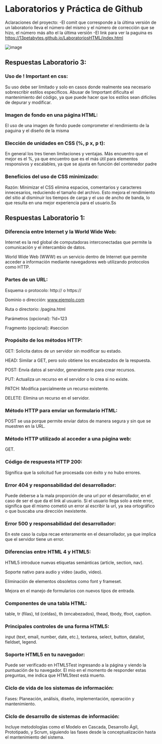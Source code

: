 # Laboratorios y Práctica de Github

Aclaraciones del proyecto:
-El comit que corresponde a la última versión de un laboratorio lleva el número del mismo y el número de corrección que se hizo, el número más alto el la última versión 
-El link para ver la paguina es https://13petabytes.github.io/LaboratoriosHTML/index.html

![image](https://github.com/user-attachments/assets/84eed1e4-9f36-46d6-8207-78387313379d)

## Respuestas Laboratorio 3:

### Uso de ! Important en css:
Su uso debe ser limitado y solo en casos donde realmente sea necesario sobrescribir estilos específicos. Abusar de !important dificulta el mantenimiento del código, ya que puede hacer que los estilos sean difíciles de depurar y modificar. 

### Imagen de fondo en una página HTML:
El uso de una imagen de fondo puede comprometer el rendimiento de la paguina y el diseño de la misma

### Elección de unidades en CSS (%, p x, p t):
En general los tres tienen limitaciones y ventajas. Más encuentro que el mejor es el %, ya que encuentro que es el más útil para elementos responsivos y escalables, ya que se ajusta en función del contenedor padre

### Beneficios del uso de CSS minimizado:
Razón: Minimizar el CSS elimina espacios, comentarios y caracteres innecesarios, reduciendo el tamaño del archivo. Esto mejora el rendimiento del sitio al disminuir los tiempos de carga y el uso de ancho de banda, lo que resulta en una mejor experiencia para el usuario.Ss

## Respuestas Laboratorio 1:

### Diferencia entre Internet y la World Wide Web:

Internet es la red global de computadoras interconectadas que permite la comunicación y el intercambio de datos.


World Wide Web (WWW) es un servicio dentro de Internet que permite acceder a información mediante navegadores web utilizando protocolos como HTTP.

### Partes de un URL:

Esquema o protocolo: http:// o https://


Dominio o dirección: www.ejemplo.com


Ruta o directorio: /pagina.html


Parámetros (opcional): ?id=123


Fragmento (opcional): #seccion


### Propósito de los métodos HTTP:

GET: Solicita datos de un servidor sin modificar su estado.


HEAD: Similar a GET, pero solo obtiene los encabezados de la respuesta.


POST: Envía datos al servidor, generalmente para crear recursos.


PUT: Actualiza un recurso en el servidor o lo crea si no existe.


PATCH: Modifica parcialmente un recurso existente.


DELETE: Elimina un recurso en el servidor.


### Método HTTP para enviar un formulario HTML:

POST se usa porque permite enviar datos de manera segura y sin que se muestren en la URL.


### Método HTTP utilizado al acceder a una página web:

GET.


### Código de respuesta HTTP 200:

Significa que la solicitud fue procesada con éxito y no hubo errores.


### Error 404 y responsabilidad del desarrollador:

Puede deberse a la mala proporción de una url por el desarrollador, en el caso de ser el que da el link al usuario. Si el usuario llega solo a este error, significa que él mismo cometió un error al escribir la url, ya sea ortográfico o que buscaba una dirección inexistente.


### Error 500 y responsabilidad del desarrollador:

En este caso la culpa recae enteramente en el desarrollador, ya que implica que el servidor tiene un error.


### Diferencias entre HTML 4 y HTML5:

HTML5 introduce nuevas etiquetas semánticas (article, section, nav).


Soporte nativo para audio y video (audio, video).


Eliminación de elementos obsoletos como font y frameset.


Mejora en el manejo de formularios con nuevos tipos de entrada.


### Componentes de una tabla HTML:

table, tr (filas), td (celdas), th (encabezados), thead, tbody, tfoot, caption.


### Principales controles de una forma HTML5:

input (text, email, number, date, etc.), textarea, select, button, datalist, fieldset, legend.


### Soporte HTML5 en tu navegador:

Puede ser verificado en HTML5Test ingresando a la página y viendo la puntuación de tu navegador. El mio en el momento de responder estas preguntas, me indica que HTML5test está muerto.


### Ciclo de vida de los sistemas de información:

Fases: Planeación, análisis, diseño, implementación, operación y mantenimiento.


### Ciclo de desarrollo de sistemas de información:

Incluye metodologías como el Modelo en Cascada, Desarrollo Ágil, Prototipado, y Scrum, siguiendo las fases desde la conceptualización hasta el mantenimiento del sistema.







